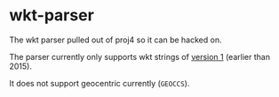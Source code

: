 wkt-parser
===

The wkt parser pulled out of proj4 so it can be hacked on.

The parser currently only supports wkt strings of [version 1](https://docs.ogc.org/is/18-010r7/18-010r7.html#196) (earlier than 2015).

It does not support geocentric currently (`GEOCCS`).